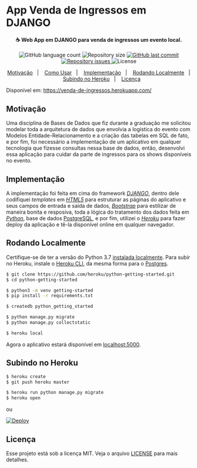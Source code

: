 # App Venda de Ingressos em DJANGO

<h4 align="center">
  ☕ Web App em DJANGO para venda de ingressos um evento local.
</h4>

<p align="center">
  <img alt="GitHub language count" src="https://img.shields.io/github/languages/count/brendonhc/venda-de-ingressos.svg">

  <img alt="Repository size" src="https://img.shields.io/github/repo-size/brendonhc/venda-de-ingressos.svg">
  
  <a href="https://github.com/brendonhc/venda-de-ingressos/commits/master">
    <img alt="GitHub last commit" src="https://img.shields.io/github/last-commit/brendonhc/venda-de-ingressos.svg">
  </a>

  <a href="https://github.com/brendonhc/venda-de-ingressos/issues">
    <img alt="Repository issues" src="https://img.shields.io/github/issues/brendonhc/venda-de-ingressos.svg">
  </a>

  <img alt="License" src="https://img.shields.io/badge/license-MIT-brightgreen">
</p>

<p align="center">
  <a href="#motivação">Motivação</a>&nbsp;&nbsp;&nbsp;|&nbsp;&nbsp;&nbsp;
  <a href="#como-usar">Como Usar</a>&nbsp;&nbsp;&nbsp;|&nbsp;&nbsp;&nbsp;
  <a href="#implementação">Implementação</a>&nbsp;&nbsp;&nbsp;|&nbsp;&nbsp;&nbsp;
  <a href="#rodando-localmente">Rodando Localmente</a>&nbsp;&nbsp;&nbsp;|&nbsp;&nbsp;&nbsp;
  <a href="#subindo-no-heroku">Subindo no Heroku</a>&nbsp;&nbsp;&nbsp;|&nbsp;&nbsp;&nbsp;
  <a href="#licença">Licença</a>
</p>

Disponível em: https://venda-de-ingressos.herokuapp.com/

## Motivação

Uma disciplina de Bases de Dados que fiz durante a graduação me solicitou modelar toda a arquitetura de dados que envolvia a logística do evento com Modelos Entidade-Relacionamento e a criação das tabelas em SQL de fato, e por fim, foi necessário a implementação de um aplicativo em qualquer tecnologia que fizesse consultas nessa base de dados, então, desenvolvi essa aplicação para cuidar da parte de ingressos para os shows disponíveis no evento.

## Implementação

A implementação foi feita em cima do framework [*DJANGO*](https://www.djangoproject.com/), dentro dele codifiquei *templates* em [*HTML5*](https://developer.mozilla.org/pt-BR/docs/Web/HTML/HTML5) para estruturar as páginas do aplicativo e seus campos de entrada e saída de dados, [*Bootstrap*](https://getbootstrap.com/) para estilizar de maneira bonita e resposíva, toda a lógica do tratamento dos dados feita em [*Python*](https://www.python.org/), base de dados [PostgreSQL](https://www.postgresql.org/), e por fim, utilizei o [*Heroku*](https://www.heroku.com/) para fazer deploy da aplicação e tê-la disponível online em qualquer navegador.

## Rodando Localmente

Certifique-se de ter a versão do Python 3.7 [instalada localmente](http://install.python-guide.org). Para subir no Heroku, instale o [Heroku CLI](https://devcenter.heroku.com/articles/heroku-cli), da mesma forma para o [Postgres](https://devcenter.heroku.com/articles/heroku-postgresql#local-setup).

```sh
$ git clone https://github.com/heroku/python-getting-started.git
$ cd python-getting-started

$ python3 -m venv getting-started
$ pip install -r requirements.txt

$ createdb python_getting_started

$ python manage.py migrate
$ python manage.py collectstatic

$ heroku local
```

Agora o aplicativo estará disponível em [localhost:5000](http://localhost:5000/).

## Subindo no Heroku

```sh
$ heroku create
$ git push heroku master

$ heroku run python manage.py migrate
$ heroku open
```
ou

[![Deploy](https://www.herokucdn.com/deploy/button.svg)](https://heroku.com/deploy)


## Licença

Esse projeto está sob a licença MIT. Veja o arquivo [LICENSE](LICENSE.md) para mais detalhes.
